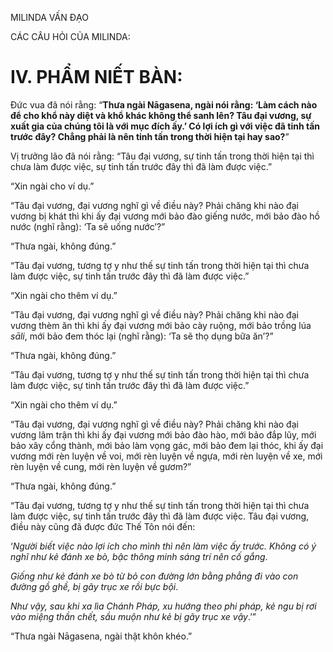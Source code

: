 MILINDA VẤN ĐẠO

CÁC CÂU HỎI CỦA MILINDA:

# IV. PHẨM NIẾT BÀN:

Đức vua đã nói rằng: “**Thưa ngài Nāgasena, ngài nói rằng: ‘Làm cách nào để cho khổ này diệt và khổ khác không thể sanh lên? Tâu đại vương, sự xuất gia của chúng tôi là với mục đích ấy.’ Có lợi ích gì với việc đã tinh tấn trước đây? Chẳng phải là nên tinh tấn trong thời hiện tại hay sao?**”

Vị trưởng lão đã nói rằng: “Tâu đại vương, sự tinh tấn trong thời hiện tại thì chưa làm được việc, sự tinh tấn trước đây thì đã làm được việc.”

“Xin ngài cho ví dụ.”

“Tâu đại vương, đại vương nghĩ gì về điều này? Phải chăng khi nào đại vương bị khát thì khi ấy đại vương mới bảo đào giếng nước, mới bảo đào hồ nước (nghĩ rằng): ‘Ta sẽ uống nước’?”

“Thưa ngài, không đúng.”

“Tâu đại vương, tương tợ y như thế sự tinh tấn trong thời hiện tại thì chưa làm được việc, sự tinh tấn trước đây thì đã làm được việc.”

“Xin ngài cho thêm ví dụ.”

“Tâu đại vương, đại vương nghĩ gì về điều này? Phải chăng khi nào đại vương thèm ăn thì khi ấy đại vương mới bảo cày ruộng, mới bảo trồng lúa _sāli_, mới bảo đem thóc lại (nghĩ rằng): ‘Ta sẽ thọ dụng bữa ăn’?”

“Thưa ngài, không đúng.”

“Tâu đại vương, tương tợ y như thế sự tinh tấn trong thời hiện tại thì chưa làm được việc, sự tinh tấn trước đây thì đã làm được việc.”

“Xin ngài cho thêm ví dụ.”

“Tâu đại vương, đại vương nghĩ gì về điều này? Phải chăng khi nào đại vương lâm trận thì khi ấy đại vương mới bảo đào hào, mới bảo đắp lũy, mới bảo xây cổng thành, mới bảo làm vọng gác, mới bảo đem lại thóc, khi ấy đại vương mới rèn luyện về voi, mới rèn luyện về ngựa, mới rèn luyện về xe, mới rèn luyện về cung, mới rèn luyện về gươm?”

“Thưa ngài, không đúng.”

“Tâu đại vương, tương tợ y như thế sự tinh tấn trong thời hiện tại thì chưa làm được việc, sự tinh tấn trước đây thì đã làm được việc. Tâu đại vương, điều này cũng đã được đức Thế Tôn nói đến:

‘_Người biết việc nào lợi ích cho mình thì nên làm việc ấy trước. Không có ý nghĩ như kẻ đánh xe bò, bậc thông minh sáng trí nên cố gắng_.

_Giống như kẻ đánh xe bò từ bỏ con đường lớn bằng phẳng đi vào con đường gồ ghề, bị gãy trục xe rồi bực bội_.

_Như vậy, sau khi xa lìa Chánh Pháp, xu hướng theo phi pháp, kẻ ngu bị rơi vào miệng thần chết, sầu muộn như kẻ bị gãy trục xe vậy_.’”

“Thưa ngài Nāgasena, ngài thật khôn khéo.”
